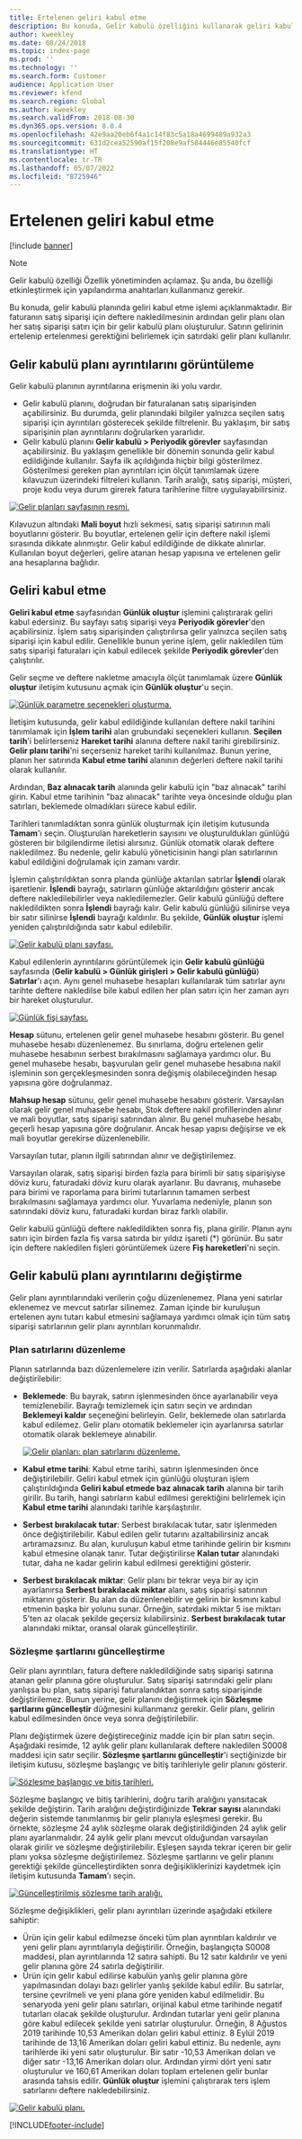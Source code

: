 ```yaml
---
title: Ertelenen geliri kabul etme
description: Bu konuda, Gelir kabulü özelliğini kullanarak geliri kabul etme hakkında bilgiler verilir.
author: kweekley
ms.date: 08/24/2018
ms.topic: index-page
ms.prod: ''
ms.technology: ''
ms.search.form: Customer
audience: Application User
ms.reviewer: kfend
ms.search.region: Global
ms.author: kweekley
ms.search.validFrom: 2018-08-30
ms.dyn365.ops.version: 8.0.4
ms.openlocfilehash: 42e9aa20eb6f4a1c14f83c5a18a4699489a932a3
ms.sourcegitcommit: 631d2cea52590af15f208e9af584446e85540fcf
ms.translationtype: HT
ms.contentlocale: tr-TR
ms.lasthandoff: 05/07/2022
ms.locfileid: "8725946"
---
```

# <a name="recognize-deferred-revenue"></a>Ertelenen geliri kabul etme

[!include [banner](../includes/banner.md)]

> [!NOTE]
> Gelir kabulü özelliği Özellik yönetiminden açılamaz. Şu anda, bu özelliği etkinleştirmek için yapılandırma anahtarları kullanmanız gerekir.

Bu konuda, gelir kabulü planında geliri kabul etme işlemi açıklanmaktadır. Bir faturanın satış siparişi için deftere nakledilmesinin ardından gelir planı olan her satış siparişi satırı için bir gelir kabulü planı oluşturulur. Satırın gelirinin ertelenip ertelenmesi gerektiğini belirlemek için satırdaki gelir planı kullanılır.

## <a name="view-revenue-recognition-schedule-details"></a>Gelir kabulü planı ayrıntılarını görüntüleme

Gelir kabulü planının ayrıntılarına erişmenin iki yolu vardır.

- Gelir kabulü planını, doğrudan bir faturalanan satış siparişinden açabilirsiniz. Bu durumda, gelir planındaki bilgiler yalnızca seçilen satış siparişi için ayrıntıları gösterecek şekilde filtrelenir. Bu yaklaşım, bir satış siparişinin plan ayrıntılarını doğrularken yararlıdır.
- Gelir kabulü planını **Gelir kabulü \> Periyodik görevler** sayfasından açabilirsiniz. Bu yaklaşım genellikle bir dönemin sonunda gelir kabul edildiğinde kullanılır. Sayfa ilk açıldığında hiçbir bilgi gösterilmez. Gösterilmesi gereken plan ayrıntıları için ölçüt tanımlamak üzere kılavuzun üzerindeki filtreleri kullanın. Tarih aralığı, satış siparişi, müşteri, proje kodu veya durum girerek fatura tarihlerine filtre uygulayabilirsiniz.

[![Gelir planları sayfasının resmi.](./media/revenue-recognition-schedule-page.png)](./media/revenue-recognition-schedule-page.png)

Kılavuzun altındaki **Mali boyut** hızlı sekmesi, satış siparişi satırının mali boyutlarını gösterir. Bu boyutlar, ertelenen gelir için deftere nakil işlemi sırasında dikkate alınmıştır. Gelir kabul edildiğinde de dikkate alınırlar. Kullanılan boyut değerleri, gelire atanan hesap yapısına ve ertelenen gelir ana hesaplarına bağlıdır.

## <a name="recognize-revenue"></a>Geliri kabul etme

**Geliri kabul etme** sayfasından **Günlük oluştur** işlemini çalıştırarak geliri kabul edersiniz. Bu sayfayı satış siparişi veya **Periyodik görevler**'den açabilirsiniz. İşlem satış siparişinden çalıştırılırsa gelir yalnızca seçilen satış siparişi için kabul edilir. Genellikle bunun yerine işlem, gelir nakledilen tüm satış siparişi faturaları için kabul edilecek şekilde **Periyodik görevler**'den çalıştırılır.

Gelir seçme ve deftere nakletme amacıyla ölçüt tanımlamak üzere **Günlük oluştur** iletişim kutusunu açmak için **Günlük oluştur**'u seçin.

[![Günlük parametre seçenekleri oluşturma.](./media/revenue-recognition-create-journal.png)](./media/revenue-recognition-create-journal.png)

İletişim kutusunda, gelir kabul edildiğinde kullanılan deftere nakil tarihini tanımlamak için **İşlem tarihi** alan grubundaki seçenekleri kullanın. **Seçilen tarih**'i belirlerseniz **Hareket tarihi** alanına deftere nakil tarihi girebilirsiniz. **Gelir planı tarihi**'ni seçerseniz hareket tarihi kullanılmaz. Bunun yerine, planın her satırında **Kabul etme tarihi** alanının değerleri deftere nakil tarihi olarak kullanılır.

Ardından, **Baz alınacak tarih** alanında gelir kabulü için "baz alınacak" tarihi girin. Kabul etme tarihinin "baz alınacak" tarihte veya öncesinde olduğu plan satırları, beklemede olmadıkları sürece kabul edilir.

Tarihleri tanımladıktan sonra günlük oluşturmak için iletişim kutusunda **Tamam**'ı seçin. Oluşturulan hareketlerin sayısını ve oluşturuldukları günlüğü gösteren bir bilgilendirme iletisi alırsınız. Günlük otomatik olarak deftere nakledilmez. Bu nedenle, gelir kabulü yöneticisinin hangi plan satırlarının kabul edildiğini doğrulamak için zamanı vardır.

İşlemin çalıştırıldıktan sonra planda günlüğe aktarılan satırlar **İşlendi** olarak işaretlenir. **İşlendi** bayrağı, satırların günlüğe aktarıldığını gösterir ancak deftere nakledilebilirler veya nakledilemezler. Gelir kabulü günlüğü deftere nakledildikten sonra **İşlendi** bayrağı kalır. Gelir kabulü günlüğü silinirse veya bir satır silinirse **İşlendi** bayrağı kaldırılır. Bu şekilde, **Günlük oluştur** işlemi yeniden çalıştırıldığında satır kabul edilebilir.

[![Gelir kabulü planı sayfası.](./media/revenue-recognition-rev-recog-schedule-02.png)](./media/revenue-recognition-rev-recog-schedule-02.png)

Kabul edilenlerin ayrıntılarını görüntülemek için **Gelir kabulü günlüğü** sayfasında (**Gelir kabulü \> Günlük girişleri \> Gelir kabulü günlüğü**) **Satırlar**'ı açın. Aynı genel muhasebe hesapları kullanılarak tüm satırlar aynı tarihte deftere nakledilse bile kabul edilen her plan satırı için her zaman ayrı bir hareket oluşturulur.

[![Günlük fişi sayfası.](./media/revenue-recognition-journal-voucher.png)](./media/revenue-recognition-journal-voucher.png)

**Hesap** sütunu, ertelenen gelir genel muhasebe hesabını gösterir. Bu genel muhasebe hesabı düzenlenemez. Bu sınırlama, doğru ertelenen gelir muhasebe hesabının serbest bırakılmasını sağlamaya yardımcı olur. Bu genel muhasebe hesabı, başvurulan gelir genel muhasebe hesabına nakil işleminin son gerçekleşmesinden sonra değişmiş olabileceğinden hesap yapısına göre doğrulanmaz.

**Mahsup hesap** sütunu, gelir genel muhasebe hesabını gösterir. Varsayılan olarak gelir genel muhasebe hesabı, Stok deftere nakil profillerinden alınır ve mali boyutlar, satış siparişi satırından alınır. Bu genel muhasebe hesabı, geçerli hesap yapısına göre doğrulanır. Ancak hesap yapısı değişirse ve ek mali boyutlar gerekirse düzenlenebilir.

Varsayılan tutar, planın ilgili satırından alınır ve değiştirilemez.

Varsayılan olarak, satış siparişi birden fazla para birimli bir satış siparişiyse döviz kuru, faturadaki döviz kuru olarak ayarlanır. Bu davranış, muhasebe para birimi ve raporlama para birimi tutarlarının tamamen serbest bırakılmasını sağlamaya yardımcı olur. Yuvarlama nedeniyle, planın son satırındaki döviz kuru, faturadaki kurdan biraz farklı olabilir.

Gelir kabulü günlüğü deftere nakledildikten sonra fiş, plana girilir. Planın aynı satırı için birden fazla fiş varsa satırda bir yıldız işareti (\*) görünür. Bu satır için deftere nakledilen fişleri görüntülemek üzere **Fiş hareketleri**'ni seçin.

## <a name="modify-the-revenue-recognition-schedule-details"></a>Gelir kabulü planı ayrıntılarını değiştirme

Gelir planı ayrıntılarındaki verilerin çoğu düzenlenemez. Plana yeni satırlar eklenemez ve mevcut satırlar silinemez. Zaman içinde bir kuruluşun ertelenen aynı tutarı kabul etmesini sağlamaya yardımcı olmak için tüm satış siparişi satırlarının gelir planı ayrıntıları korunmalıdır.

### <a name="edit-schedule-lines"></a>Plan satırlarını düzenleme

Planın satırlarında bazı düzenlemelere izin verilir. Satırlarda aşağıdaki alanlar değiştirilebilir:

- **Beklemede**: Bu bayrak, satırın işlenmesinden önce ayarlanabilir veya temizlenebilir. Bayrağı temizlemek için satırı seçin ve ardından **Beklemeyi kaldır** seçeneğini belirleyin. Gelir, beklemede olan satırlarda kabul edilemez. Gelir planı otomatik beklemeler için ayarlanırsa satırlar otomatik olarak beklemeye alınabilir.

    [![Gelir planları: plan satırlarını düzenleme.](./media/revenue-recognition-rev-revenue-schedules.png)](./media/revenue-recognition-rev-revenue-schedules.png)

- **Kabul etme tarihi**: Kabul etme tarihi, satırın işlenmesinden önce değiştirilebilir. Geliri kabul etmek için günlüğü oluşturan işlem çalıştırıldığında **Geliri kabul etmede baz alınacak tarih** alanına bir tarih girilir. Bu tarih, hangi satırların kabul edilmesi gerektiğini belirlemek için **Kabul etme tarihi** alanındaki tarihle karşılaştırılır.
- **Serbest bırakılacak tutar**: Serbest bırakılacak tutar, satır işlenmeden önce değiştirilebilir. Kabul edilen gelir tutarını azaltabilirsiniz ancak artıramazsınız. Bu alan, kuruluşun kabul etme tarihinde gelirin bir kısmını kabul etmesine olanak tanır. Tutar değiştirilirse **Kalan tutar** alanındaki tutar, daha ne kadar gelirin kabul edilmesi gerektiğini gösterir.
- **Serbest bırakılacak miktar**: Gelir planı bir tekrar veya bir ay için ayarlanırsa **Serbest bırakılacak miktar** alanı, satış siparişi satırının miktarını gösterir. Bu alan da düzenlenebilir ve gelirin bir kısmını kabul etmenin başka bir yolunu sunar. Örneğin, satırdaki miktar 5 ise miktarı 5'ten az olacak şekilde geçersiz kılabilirsiniz. **Serbest bırakılacak tutar** alanındaki miktar, oransal olarak güncelleştirilir.

### <a name="update-contract-terms"></a>Sözleşme şartlarını güncelleştirme

Gelir planı ayrıntıları, fatura deftere nakledildiğinde satış siparişi satırına atanan gelir planına göre oluşturulur. Satış siparişi satırındaki gelir planı yanlışsa bu plan, satış siparişi faturalandıktan sonra satış siparişinde değiştirilemez. Bunun yerine, gelir planını değiştirmek için **Sözleşme şartlarını güncelleştir** düğmesini kullanmanız gerekir. Gelir planı, gelirin kabul edilmesinden önce veya sonra değiştirilebilir.

Planı değiştirmek üzere değiştireceğiniz madde için bir plan satırı seçin. Aşağıdaki resimde, 12 aylık gelir planı kullanılarak deftere nakledilen S0008 maddesi için satır seçilir. **Sözleşme şartlarını güncelleştir**'i seçtiğinizde bir iletişim kutusu, sözleşme başlangıç ve bitiş tarihleriyle gelir planını gösterir.

[![Sözleşme başlangıç ve bitiş tarihleri.](./media/revenue-recognition-rev-revenue-schedule-update-cntrct-dates-schedule.png)](./media/revenue-recognition-rev-revenue-schedule-update-cntrct-dates-schedule.png)

Sözleşme başlangıç ve bitiş tarihlerini, doğru tarih aralığını yansıtacak şekilde değiştirin. Tarih aralığını değiştirdiğinizde **Tekrar sayısı** alanındaki değerin sistemde tanımlanmış bir gelir planıyla eşleşmesi gerekir. Bu örnekte, sözleşme 24 aylık sözleşme olarak değiştirildiğinden 24 aylık gelir planı ayarlanmalıdır. 24 aylık gelir planı mevcut olduğundan varsayılan olarak girilir ve sözleşme değiştirilebilir. Eşleşen sayıda tekrar içeren bir gelir planı yoksa sözleşme değiştirilemez. Sözleşme şartlarını ve gelir planını gerektiği şekilde güncelleştirdikten sonra değişikliklerinizi kaydetmek için iletişim kutusunda **Tamam**'ı seçin.

[![Güncelleştirilmiş sözleşme tarih aralığı.](./media/revenue-recognition-rev-revenue-schedule-update-cntrct-dates-schedule-02.png)](./media/revenue-recognition-rev-revenue-schedule-update-cntrct-dates-schedule-02.png)

Sözleşme değişiklikleri, gelir planı ayrıntıları üzerinde aşağıdaki etkilere sahiptir:

- Ürün için gelir kabul edilmezse önceki tüm plan ayrıntıları kaldırılır ve yeni gelir planı ayrıntılarıyla değiştirilir. Örneğin, başlangıçta S0008 maddesi, plan ayrıntılarında 12 satıra sahipti. Bu 12 satır kaldırılır ve yeni gelir planına göre 24 satırla değiştirilir.
- Ürün için gelir kabul edilirse kabulün yanlış gelir planına göre yapılmasından dolayı bazı gelirler yanlış şekilde kabul edilir. Bu satırlar, tersine çevrilmeli ve yeni plana göre yeniden kabul edilmelidir. Bu senaryoda yeni gelir planı satırları, orijinal kabul etme tarihinde negatif tutarları olacak şekilde oluşturulur. Ardından tutarlar yeni gelir planına göre kabul edilecek şekilde yeni satırlar oluşturulur. Örneğin, 8 Ağustos 2019 tarihinde 10,53 Amerikan doları geliri kabul ettiniz. 8 Eylül 2019 tarihinde de 13,16 Amerikan doları geliri kabul ettiniz. Bu nedenle, aynı tarihlerde iki yeni satır oluşturulur. Bir satır -10,53 Amerikan doları ve diğer satır -13,16 Amerikan doları olur. Ardından yirmi dört yeni satır oluşturulur ve 160,61 Amerikan doları toplam ertelenen gelir bunlar arasında tahsis edilir. **Günlük oluştur** işlemini çalıştırarak ters işlem satırlarını deftere nakledebilirsiniz.

[![Gelir kabulü planı.](./media/revenue-recognition-rev-recog-schedule-03.png)](./media/revenue-recognition-rev-recog-schedule-03.png)


[!INCLUDE[footer-include](../../includes/footer-banner.md)]
